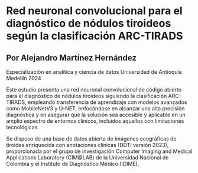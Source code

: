 # **Red neuronal convolucional para el diagnóstico de nódulos tiroideos según la clasificación ARC-TIRADS**

## Por Alejandro Martínez Hernández

Especialización en analítica y ciencia de datos
Universidad de Antioquía
Medellín 
2024

Este estudio presenta una red neuronal convolucional de código abierto para el diagnóstico de nódulos tiroideos siguiendo la clasificación ARC-TIRADS, empleando transferencia de aprendizaje con modelos avanzados como MobileNetV3 y U-NET, enfocándose en alcanzar una alta precisión diagnóstica y en asegurar que la solución sea accesible y aplicable en un amplio espectro de entornos clínicos, incluidos aquellos con limitaciones tecnológicas. 

Se dispuso de una base de datos abierta de imágenes ecográficas de tiroides enriquecida con anotaciones clínicas (DDTI versión 2023), proporcionada por el grupo de investigación Computer Imaging and Medical Applications Laboratory (CIM@LAB) de la Universidad Nacional de Colombia y el Instituto de Diagnóstico Médico (IDIME). 

